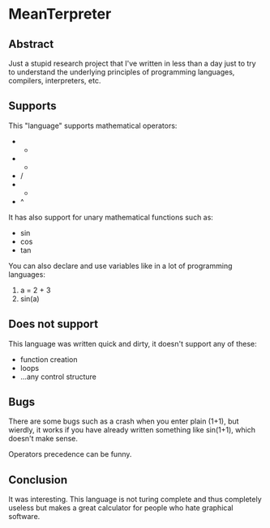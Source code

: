 # MeanTerpreter

## Abstract
Just a stupid research project that I've written in less than a day just to try to understand the underlying principles of programming languages, compilers, interpreters, etc.

## Supports
This "language" supports mathematical operators:
* +
* -
* /
* *
* ^

It has also support for unary mathematical functions such as:
* sin
* cos
* tan

You can also declare and use variables like in a lot of programming languages:
1. a = 2 + 3
2. sin(a)

## Does not support
This language was written quick and dirty, it doesn't support any of these:
* function creation
* loops
* ...any control structure

## Bugs
There are some bugs such as a crash when you enter plain (1+1), but wierdly, it works if you have already written something like sin(1+1), which doesn't make sense.

Operators precedence can be funny.

## Conclusion
It was interesting. This language is not turing complete and thus completely useless but makes a great calculator for people who hate graphical software.

